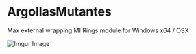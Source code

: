 # ArgollasMutantes

 Max external wrapping MI Rings module for Windows x64 / OSX

![Imgur Image](https://i.imgur.com/RWhid2a.png)